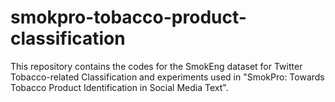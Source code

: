 # smokpro-tobacco-product-classification
This repository contains the codes for the SmokEng dataset for Twitter Tobacco-related Classification and experiments used in "SmokPro: Towards Tobacco Product Identification in Social Media Text".
